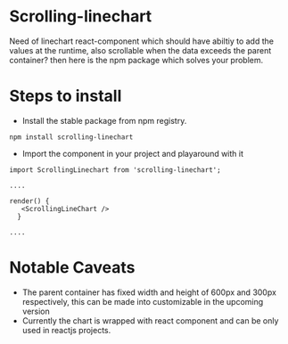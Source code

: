 # Scrolling-linechart

Need of linechart react-component which should have abiltiy to add the values at the runtime, also scrollable when the data 
exceeds the parent container? then here is the npm package which solves your problem.

# Steps to install
- Install the stable package from npm registry.
```
npm install scrolling-linechart
```

- Import the component in your project and playaround with it
```
import ScrollingLinechart from 'scrolling-linechart';

....

render() {
   <ScrollingLineChart />
  }
  
....
```

# Notable Caveats
- The parent container has fixed width and height of 600px and 300px respectively, this can be made into customizable in the upcoming version
- Currently the chart is wrapped with react component and can be only used in reactjs projects.
